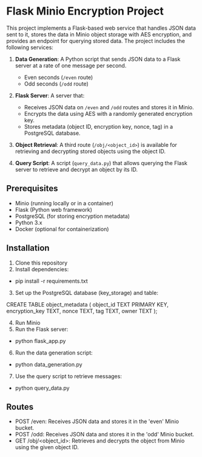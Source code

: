 # Flask Minio Encryption Project

This project implements a Flask-based web service that handles JSON data sent to it, stores the data in Minio object storage with AES encryption, and provides an endpoint for querying stored data. The project includes the following services:

1. **Data Generation**: A Python script that sends JSON data to a Flask server at a rate of one message per second.
   - Even seconds (`/even` route)
   - Odd seconds (`/odd` route)

2. **Flask Server**: A server that:
   - Receives JSON data on `/even` and `/odd` routes and stores it in Minio.
   - Encrypts the data using AES with a randomly generated encryption key.
   - Stores metadata (object ID, encryption key, nonce, tag) in a PostgreSQL database.

3. **Object Retrieval**: A third route (`/obj/<object_id>`) is available for retrieving and decrypting stored objects using the object ID.

4. **Query Script**: A script (`query_data.py`) that allows querying the Flask server to retrieve and decrypt an object by its ID.

## Prerequisites

- Minio (running locally or in a container)
- Flask (Python web framework)
- PostgreSQL (for storing encryption metadata)
- Python 3.x
- Docker (optional for containerization)

## Installation

1. Clone this repository
2. Install dependencies:
- pip install -r requirements.txt
3. Set up the PostgreSQL database (key_storage) and table:
  
CREATE TABLE object_metadata (
   object_id TEXT PRIMARY KEY,
   encryption_key TEXT,
   nonce TEXT,
   tag TEXT,
   owner TEXT
);

4. Run Minio
5. Run the Flask server:
- python flask_app.py
6. Run the data generation script:
- python data_generation.py
7. Use the query script to retrieve messages:
- python query_data.py

## Routes
- POST /even: Receives JSON data and stores it in the 'even' Minio bucket.
- POST /odd: Receives JSON data and stores it in the 'odd' Minio bucket.
- GET /obj/<object_id>: Retrieves and decrypts the object from Minio using the given object ID.
